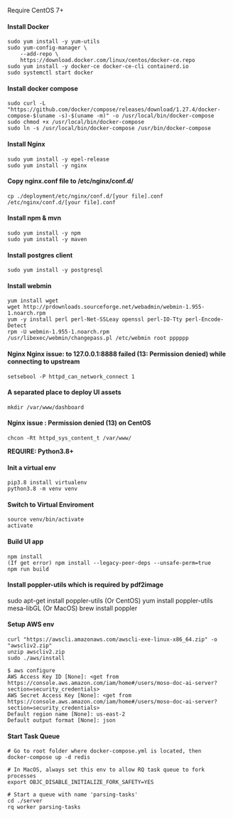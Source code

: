 Require CentOS 7+

#### Install Docker
```
sudo yum install -y yum-utils
sudo yum-config-manager \
    --add-repo \
    https://download.docker.com/linux/centos/docker-ce.repo
sudo yum install -y docker-ce docker-ce-cli containerd.io
sudo systemctl start docker
```

#### Install docker compose
```
sudo curl -L "https://github.com/docker/compose/releases/download/1.27.4/docker-compose-$(uname -s)-$(uname -m)" -o /usr/local/bin/docker-compose
sudo chmod +x /usr/local/bin/docker-compose
sudo ln -s /usr/local/bin/docker-compose /usr/bin/docker-compose
```

#### Install Nginx
```
sudo yum install -y epel-release
sudo yum install -y nginx
```

#### Copy nginx.conf file to /etc/nginx/conf.d/
```
cp ./deployment/etc/nginx/conf.d/[your file].conf /etc/nginx/conf.d/[your file].conf
```

#### Install npm & mvn
```
sudo yum install -y npm
sudo yum install -y maven
```

#### Install postgres client
```
sudo yum install -y postgresql
```

#### Install webmin
```
yum install wget
wget http://prdownloads.sourceforge.net/webadmin/webmin-1.955-1.noarch.rpm
yum -y install perl perl-Net-SSLeay openssl perl-IO-Tty perl-Encode-Detect
rpm -U webmin-1.955-1.noarch.rpm
/usr/libexec/webmin/changepass.pl /etc/webmin root pppppp
```

#### Nginx Nginx issue: to 127.0.0.1:8888 failed (13: Permission denied) while connecting to upstream
```
setsebool -P httpd_can_network_connect 1
```

#### A separated place to deploy UI assets
```
mkdir /var/www/dashboard
```

#### Nginx issue : Permission denied (13) on CentOS
```
chcon -Rt httpd_sys_content_t /var/www/
```

<b>REQUIRE: Python3.8+</b>
#### Init a virtual env
```
pip3.8 install virtualenv
python3.8 -m venv venv
```

#### Switch to Virtual Enviroment
```
source venv/bin/activate
activate
```

#### Build UI app
```
npm install
(If get error) npm install --legacy-peer-deps --unsafe-perm=true
npm run build
```

#### Install poppler-utils which is required by pdf2image
sudo apt-get install poppler-utils
(Or CentOS) yum install poppler-utils mesa-libGL
(Or MacOS) brew install poppler


#### Setup AWS env
```
curl "https://awscli.amazonaws.com/awscli-exe-linux-x86_64.zip" -o "awscliv2.zip"
unzip awscliv2.zip
sudo ./aws/install

$ aws configure
AWS Access Key ID [None]: <get from https://console.aws.amazon.com/iam/home#/users/moso-doc-ai-server?section=security_credentials>
AWS Secret Access Key [None]: <get from https://console.aws.amazon.com/iam/home#/users/moso-doc-ai-server?section=security_credentials>
Default region name [None]: us-east-2
Default output format [None]: json

```

#### Start Task Queue 
```
# Go to root folder where docker-compose.yml is located, then
docker-compose up -d redis

# In MacOS, always set this env to allow RQ task queue to fork processes
export OBJC_DISABLE_INITIALIZE_FORK_SAFETY=YES

# Start a queue with name 'parsing-tasks'
cd ./server
rq worker parsing-tasks
```


